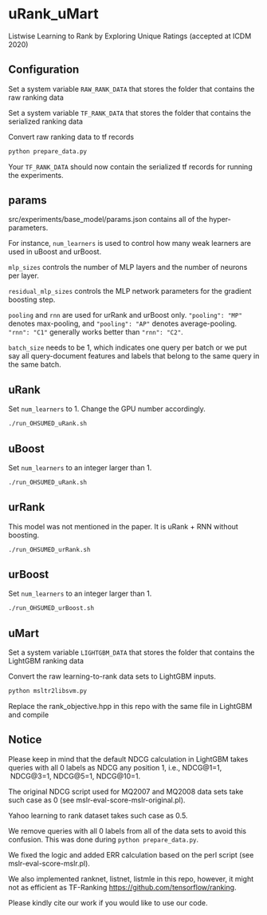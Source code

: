 # uRank_uMart
Listwise Learning to Rank by Exploring Unique Ratings (accepted at ICDM 2020)

## Configuration
Set a system variable `RAW_RANK_DATA` that stores the folder that contains the raw ranking data

Set a system variable `TF_RANK_DATA` that stores the folder that contains the serialized ranking data

Convert raw ranking data to tf records
```bash
python prepare_data.py
```

Your `TF_RANK_DATA` should now contain the serialized tf records for running the experiments.


## params
src/experiments/base_model/params.json contains all of the hyper-parameters.

For instance, `num_learners` is used to control how many weak learners are used in uBoost and urBoost. 

`mlp_sizes` controls the number of MLP layers and the number of neurons per layer.

`residual_mlp_sizes` controls the MLP network parameters for the gradient boosting step.

`pooling` and `rnn` are used for urRank and urBoost only. `"pooling": "MP"` denotes max-pooling, and `"pooling": "AP"` denotes average-pooling. `"rnn": "C1"` generally works better than `"rnn": "C2"`.

`batch_size` needs to be 1, which indicates one query per batch or we put say all query-document features and labels that belong to the same query in the same batch.

## uRank
Set `num_learners` to 1. Change the GPU number accordingly.

```bash
./run_OHSUMED_uRank.sh
```

## uBoost
Set `num_learners` to an integer larger than 1.

```bash
./run_OHSUMED_uRank.sh
```

## urRank
This model was not mentioned in the paper. It is uRank + RNN without boosting.

```bash
./run_OHSUMED_urRank.sh
```

## urBoost
Set `num_learners` to an integer larger than 1.

```bash
./run_OHSUMED_urBoost.sh
```

## uMart
Set a system variable `LIGHTGBM_DATA` that stores the folder that contains the LightGBM ranking data

Convert the raw learning-to-rank data sets to LightGBM inputs.

```bash
python msltr2libsvm.py
```

Replace the rank_objective.hpp in this repo with the same file in LightGBM and compile

## Notice
Please keep in mind that the default NDCG calculation in LightGBM takes queries with all 0 labels as NDCG any position 1, i.e., NDCG@1=1,  NDCG@3=1, NDCG@5=1, NDCG@10=1. 

The original NDCG script used for MQ2007 and MQ2008 data sets take such case as 0 (see mslr-eval-score-mslr-original.pl). 

Yahoo learning to rank dataset takes such case as 0.5. 

We remove queries with all 0 labels from all of the data sets to avoid this confusion. This was done during `python prepare_data.py`. 

We fixed the logic and added ERR calculation based on the perl script (see mslr-eval-score-mslr.pl).

We also implemented ranknet, listnet, listmle in this repo, however, it might not as efficient as TF-Ranking https://github.com/tensorflow/ranking.

Please kindly cite our work if you would like to use our code.